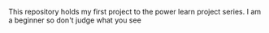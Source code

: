 This repository holds my first project to the power learn project series. I am a beginner so don't judge what you see